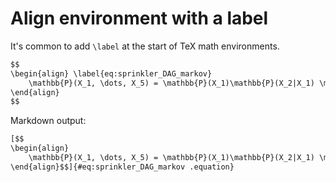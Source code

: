 # Align environment with a label

It's common to add `\label` at the start of TeX math environments.

``` markdown {#input}
$$
\begin{align} \label{eq:sprinkler_DAG_markov}
    \mathbb{P}(X_1, \dots, X_5) = \mathbb{P}(X_1)\mathbb{P}(X_2|X_1) \mathbb{P}(X_3|X_1) \mathbb{P}(X_4|X_3, X_2) \mathbb{P}(X_5|X_4).
\end{align}
$$
```

Markdown output:

``` markdown {#output}
[$$
\begin{align}
    \mathbb{P}(X_1, \dots, X_5) = \mathbb{P}(X_1)\mathbb{P}(X_2|X_1) \mathbb{P}(X_3|X_1) \mathbb{P}(X_4|X_3, X_2) \mathbb{P}(X_5|X_4).
\end{align}$$]{#eq:sprinkler_DAG_markov .equation}
```
